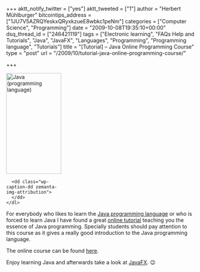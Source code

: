 +++
aktt_notify_twitter = ["yes"]
aktt_tweeted = ["1"]
author = "Herbert Mühlburger"
bitcointips_address = ["1JU7V5AZRQYeskxQRyxkzueE8wbkc1peNm"]
categories = ["Computer Science", "Programming"]
date = "2009-10-08T19:35:10+00:00"
dsq_thread_id = ["246421119"]
tags = ["Electronic learning", "FAQs Help and Tutorials", "Java", "JavaFX", "Languages", "Programming", "Programming language", "Tutorials"]
title = "[Tutorial] – Java Online Programming Course"
type = "post"
url = "/2009/10/tutorial-java-online-programming-course/"

+++
<div class="zemanta-img zemanta-action-dragged">
  <div>
    <dl class="wp-caption alignright" style="width: 157px;">
      <dt class="wp-caption-dt">
        <a href="http://en.wikipedia.org/wiki/Image:Java_logo.svg"><img title="Java (programming language)" src="http://upload.wikimedia.org/wikipedia/en/thumb/3/39/Java_logo.svg/300px-Java_logo.svg.png" alt="Java (programming language)" width="147" height="270" /></a>
      </dt>
      
      <dd class="wp-caption-dd zemanta-img-attribution">
      </dd>
    </dl>
  </div>
</div>

For everybody who likes to learn the <a class="zem_slink" title="Java (programming language)" rel="homepage" href="http://java.sun.com">Java programming language</a> or who is forced to learn Java I have found a great <a title="Java Programming Course" href="http://www.javapassion.com/javaintro/#Topics" target="_blank">online tutorial</a> teaching you the essence of Java programming. Specially students should pay attention to this course as it gives a really good introduction to the Java programming language.

The online course can be found <a title="Java Programming Course" href="http://www.javapassion.com/javaintro/#Topics" target="_blank">here</a>.

Enjoy learning Java and afterwards take a look at <a title="JavaFX" href="http://www.javafx.com" target="_blank">JavaFX</a>. 😉